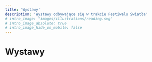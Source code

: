 ```yaml
---
title: 'Wystawy'
description: 'Wystawy odbywające się w trakcie Festiwalu Światła'
# intro_image: "images/illustrations/reading.svg"
# intro_image_absolute: true
# intro_image_hide_on_mobile: false
---
```


# Wystawy
